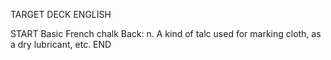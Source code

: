 TARGET DECK
ENGLISH

START
Basic
French chalk
Back: n. A kind of talc used for marking cloth, as a dry lubricant, etc.
END

